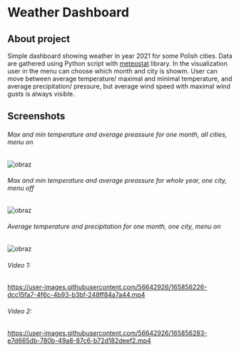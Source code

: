# Weather Dashboard


## About project
Simple dashboard showing weather in year 2021 for some Polish cities. Data are gathered using Python script with [meteostat](https://dev.meteostat.net/python/) library.
In the visualization user in the menu can choose which month and city is showm. User can move between average temperature/ maximal and minimal temperature,  and average precipitation/ pressure, but average wind speed with maximal wind gusts is always visible.

## Screenshots
###### Max and min temperature and average preassure for one month, all cities, menu on
![obraz](https://user-images.githubusercontent.com/56642926/165750957-6ddd4427-8ca2-471e-89ec-95df4969db4f.png)



###### Max and min temperature and average preassure for whole year, one city, menu off
![obraz](https://user-images.githubusercontent.com/56642926/165750803-9ef84333-097e-45d5-91c7-10bbadec9376.png)



###### Average temperature and precipitation for one month, one city, menu on
![obraz](https://user-images.githubusercontent.com/56642926/165750674-661cc04c-9a8d-42d6-ac14-ff1ee8fe5612.png)



###### Video 1:
https://user-images.githubusercontent.com/56642926/165856226-dcc15fa7-4f6c-4b93-b3bf-248ff84a7a44.mp4

###### Video 2:
https://user-images.githubusercontent.com/56642926/165856283-e7d665db-780b-49a8-87c6-b72d182deef2.mp4
